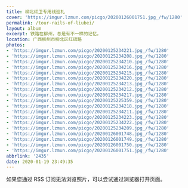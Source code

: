 ```yaml
---
title: 柳北红卫专用线巡礼
cover: 'https://imgur.lzmun.com/picgo/20200126001751.jpg_/fw/1280'
permalink: /tour-rails-of-liubei/
layout: album
excerpt: 铁路在柳州，总是有不一样的记忆。
location: 广西柳州市柳北区红碑路
photos:
- 'https://imgur.lzmun.com/picgo/20200125234221.jpg_/fw/1280'
- 'https://imgur.lzmun.com/picgo/20200125234208.jpg_/fw/1280'
- 'https://imgur.lzmun.com/picgo/20200125234210.jpg_/fw/1280'
- 'https://imgur.lzmun.com/picgo/20200125234216.jpg_/fw/1280'
- 'https://imgur.lzmun.com/picgo/20200125234215.jpg_/fw/1280'
- 'https://imgur.lzmun.com/picgo/20200125234220.jpg_/fw/1280'
- 'https://imgur.lzmun.com/picgo/20200125234213.jpg_/fw/1280'
- 'https://imgur.lzmun.com/picgo/20200125234212.jpg_/fw/1280'
- 'https://imgur.lzmun.com/picgo/20200125234217.jpg_/fw/1280'
- 'https://imgur.lzmun.com/picgo/20200125225359.jpg_/fw/1280'
- 'https://imgur.lzmun.com/picgo/20200125234218.jpg_/fw/1280'
- 'https://imgur.lzmun.com/picgo/20200125234211.jpg_/fw/1280'
- 'https://imgur.lzmun.com/picgo/20200125234223.jpg_/fw/1280'
- 'https://imgur.lzmun.com/picgo/20200125234222.jpg_/fw/1280'
- 'https://imgur.lzmun.com/picgo/20200125234209.jpg_/fw/1280'
- 'https://imgur.lzmun.com/picgo/20200126001748.jpg_/fw/1280'
- 'https://imgur.lzmun.com/picgo/20200126001749.jpg_/fw/1280'
- 'https://imgur.lzmun.com/picgo/20200126001750.jpg_/fw/1280'
- 'https://imgur.lzmun.com/picgo/20200126001751.jpg_/fw/1280'
abbrlink: '2435'
date: 2020-01-19 23:49:35
---
```

如果您通过 RSS 订阅无法浏览照片，可以尝试通过浏览器打开页面。
